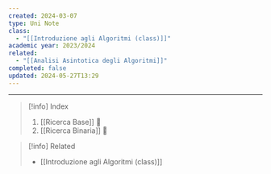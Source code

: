 ```yaml
---
created: 2024-03-07
type: Uni Note
class:
  - "[[Introduzione agli Algoritmi (class)]]"
academic year: 2023/2024
related:
  - "[[Analisi Asintotica degli Algoritmi]]"
completed: false
updated: 2024-05-27T13:29
---
```

---

>[!info] Index
>1. [[Ricerca Base]] 🔴
>2. [[Ricerca Binaria]] 🔴

>[!info] Related
>- [[Introduzione agli Algoritmi (class)]]





